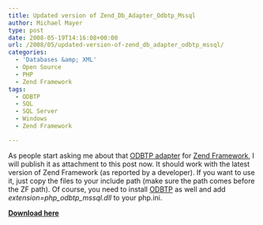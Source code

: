 ```yaml
---
title: Updated version of Zend_Db_Adapter_Odbtp_Mssql
author: Michael Mayer
type: post
date: 2008-05-19T14:16:08+00:00
url: /2008/05/updated-version-of-zend_db_adapter_odbtp_mssql/
categories:
  - 'Databases &amp; XML'
  - Open Source
  - PHP
  - Zend Framework
tags:
  - ODBTP
  - SQL
  - SQL Server
  - Windows
  - Zend Framework

---
```

As people start asking me about that [ODBTP adapter][1] for [Zend Framework][2], I will publish it as attachment to this post now. It should work with the latest version of Zend Framework (as reported by a developer). If you want to use it, just copy the files to your include path (make sure the path comes before the ZF path). Of course, you need to install [ODBTP][3] as well and add _extension=php\_odbtp\_mssql.dll_ to your php.ini.

**[Download here][4]**

 [1]: http://framework.zend.com/wiki/display/ZFPROP/Zend_Db_Adapter_Odbtp_Mssql
 [2]: http://framework.zend.com/
 [3]: http://odbtp.sourceforge.net/
 [4]: /downloads/Zend.zip